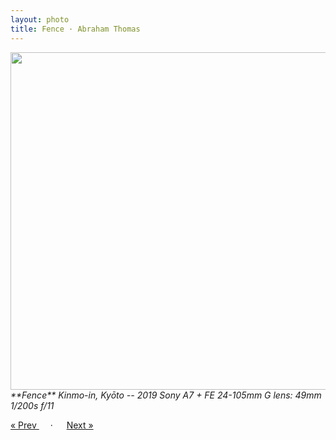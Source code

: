 ```yaml
---
layout: photo
title: Fence · Abraham Thomas
---
```


<img src="/assets/photos/Fence.jpg" width="540px" class="photo">

<i>
**Fence**  
Kinmo-in, Kyōto -- 2019  
Sony A7 + FE 24-105mm G lens: 49mm 1/200s f/11  
</i>

<a href="/travel/scramble"> &laquo; Prev </a> &emsp; · &emsp; <a href="/travel/alley"> Next &raquo; </a>
